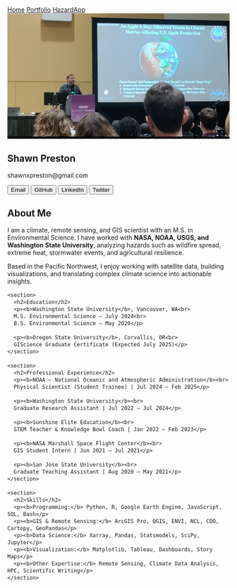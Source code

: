 <link rel="stylesheet" href="style.css">

<nav>
  <div class="nav-right">
    <a href="index.html">Home</a>
    <a href="portfolio.html">Portfolio</a>
    <a href="https://hazardapp.replit.app/">HazardApp</a>
  </div>
</nav>

<div class="container">
  <div class="left-column">
    <img src="assets/profile.jpg" alt="Shawn Preston">
    <h2>Shawn Preston</h2>
    <p>shawnxpreston@gmail.com</p>
    <div class="buttons">
      <a href="mailto:shawnxpreston@gmail.com"><button>Email</button></a>
      <a href="https://github.com/shawnatwsu"><button>GitHub</button></a>
      <a href="https://linkedin.com/in/shawnxprestonms"><button>LinkedIn</button></a>
      <a href="https://twitter.com/shawn_dabblez"><button>Twitter</button></a>
    </div>
  </div>

  <div class="right-column">
    <section>
      <h2>About Me</h2>
      <p>
        I am a climate, remote sensing, and GIS scientist with an M.S. in Environmental Science.
        I have worked with <b>NASA, NOAA, USGS, and Washington State University</b>, analyzing hazards such as wildfire spread, extreme heat, stormwater events, and agricultural resilience.
      </p>
      <p>
        Based in the Pacific Northwest, I enjoy working with satellite data, building visualizations, and translating complex climate science into actionable insights.
      </p>
    </section>

    <section>
      <h2>Education</h2>
      <p><b>Washington State University</b>, Vancouver, WA<br>
      M.S. Environmental Science – July 2024<br>
      B.S. Environmental Science – May 2020</p>

      <p><b>Oregon State University</b>, Corvallis, OR<br>
      GIScience Graduate Certificate (Expected July 2025)</p>
    </section>

    <section>
      <h2>Professional Experience</h2>
      <p><b>NOAA – National Oceanic and Atmospheric Administration</b><br>
      Physical Scientist (Student Trainee) | Jul 2024 – Feb 2025</p>

      <p><b>Washington State University</b><br>
      Graduate Research Assistant | Jul 2022 – Jul 2024</p>

      <p><b>Sunshine Elite Education</b><br>
      STEM Teacher & Knowledge Bowl Coach | Jan 2022 – Feb 2023</p>

      <p><b>NASA Marshall Space Flight Center</b><br>
      GIS Student Intern | Jun 2021 – Jul 2021</p>

      <p><b>San Jose State University</b><br>
      Graduate Teaching Assistant | Aug 2020 – May 2021</p>
    </section>

    <section>
      <h2>Skills</h2>
      <p><b>Programming:</b> Python, R, Google Earth Engine, JavaScript, SQL, Bash</p>
      <p><b>GIS & Remote Sensing:</b> ArcGIS Pro, QGIS, ENVI, NCL, CDO, Cartopy, GeoPandas</p>
      <p><b>Data Science:</b> Xarray, Pandas, Statsmodels, SciPy, Jupyter</p>
      <p><b>Visualization:</b> Matplotlib, Tableau, Dashboards, Story Maps</p>
      <p><b>Other Expertise:</b> Remote Sensing, Climate Data Analysis, HPC, Scientific Writing</p>
    </section>
  </div>
</div>
